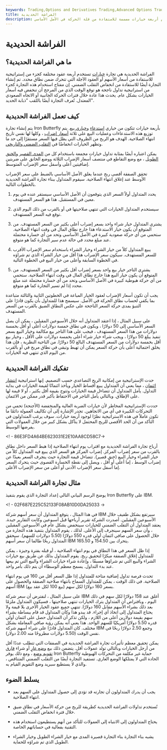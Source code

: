 ```yaml
---
keywords: Trading,Options and Derivatives Trading,Advanced Options Trading Concepts,Options and Derivatives,Advanced Concepts
title: الفراشة الحديدية
description: الفراشة الحديدية هي إستراتيجية خيارات تم إنشاؤها باستخدام أربعة خيارات مصممة للاستفادة من قلة الحركة في الأصل الأساسي.
---
```


# الفراشة الحديدية
## ما هي الفراشة الحديدية؟

الفراشة الحديدية هي تجارة [خيارات](/option) تستخدم أربعة عقود مختلفة كجزء من إستراتيجية للاستفادة من أسعار الأسهم أو العقود الآجلة التي تتحرك ضمن نطاق محدد. تم إنشاء التجارة أيضًا للاستفادة من انخفاض التقلب الضمني. إن مفتاح استخدام هذه التجارة كجزء من استراتيجية تداول ناجحة هو توقع الوقت الذي من المرجح أن تنخفض فيه أسعار الخيارات بشكل عام. يحدث هذا عادة خلال فترات الحركة الجانبية أو الاتجاه الصعودي المعتدل. تُعرف التجارة أيضًا باللقب "ذبابة الحديد".

## كيف تعمل الفراشة الحديدية

يتم إنشاء تجارة Iron Butterfly بأربعة خيارات تتكون من خياري [استدعاء](/calloption) [وخياري بيع](/putoption). يتم توزيع هذه الاستدعاءات وعمليات البيع على ثلاثة [أسعار إضراب](/strikeprice) ، وكلها لها نفس تاريخ انتهاء الصلاحية. الهدف هو الربح من الظروف التي يظل فيها السعر مستقرًا إلى حد ما وتظهر الخيارات انخفاضًا في [التقلب الضمني والتاريخي](/volatility).

يمكن اعتباره أيضًا بمثابة تداول خيارات مجمعة باستخدام كل من [المدى القصير](/shortstraddle) [والخنق الطويل](/strangle) ، مع وضع التقاطع في منتصف أسعار الإضراب الثلاثة ووضع الخانق على ضربتين إضافيتين أعلى وأسفل سعر الإضراب المتوسط.

تحقق الصفقة أقصى ربح عندما يغلق الأصل الأساسي بالضبط على سعر الإضراب الأوسط عند إغلاق انتهاء الصلاحية. سيقوم المتداول ببناء تجارة الفراشة الحديدية بالخطوات التالية.

1. يحدد المتداول أولاً السعر الذي يتوقعون أن الأصل الأساسي سيستقر عنده في يوم معين في المستقبل. هذا هو السعر المستهدف.

1. سيستخدم المتداول الخيارات التي تنتهي صلاحيتها في أو بالقرب من ذلك اليوم الذي توقع فيه السعر المستهدف.

1. يشتري المتداول خيار شراء واحد بسعر إضراب أعلى بكثير من السعر المستهدف. من المتوقع أن يكون خيار الاستدعاء هذا خارج نطاق المال في وقت انتهاء الصلاحية. ستحمي من أي حركة صعودية كبيرة في الأصل الأساسي وتحد من أي خسارة محتملة عند مبلغ محدد في حالة عدم سير التجارة كما هو متوقع.

1. يبيع المتداول كلاً من خيار الشراء وخيار الشراء باستخدام سعر الإضراب الأقرب للسعر المستهدف. سيكون سعر الإضراب هذا أقل من خيار الشراء الذي تم شراؤه في الخطوة السابقة وأعلى من خيار البيع في الخطوة التالية.

1. يشتري التاجر خيار بيع واحد بسعر إضراب أقل بكثير من السعر المستهدف. من المتوقع أن يكون خيار البيع هذا خارج نطاق المال في وقت انتهاء الصلاحية. ستحمي من أي حركة هبوطية كبيرة في الأصل الأساسي وتحد من أي خسارة محتملة عند مبلغ محدد إذا لم تسير التجارة كما هو متوقع.

يجب أن تكون أسعار الإضراب لعقود الخيار المباعة في الخطوتين الثانية والثالثة متباعدة بما يكفي لحساب نطاق الحركة في الأصل. سيسمح هذا للمتداول بأن يكون قادرًا على التنبؤ بمدى حركة السعر الناجحة على عكس النطاق الضيق بالقرب من السعر المستهدف.

على سبيل المثال ، إذا اعتقد المتداول أنه خلال الأسبوعين المقبلين ، يمكن أن يصل السعر الأساسي إلى 50 دولارًا ، ويكون في نطاق خمسة دولارات أعلى أو أقل بخمسة دولارات من هذا السعر المستهدف ، فيجب على هذا التاجر بيع مكالمة وخيار البيع بسعر تنفيذ يبلغ 50 دولارًا ، ويجب شراء خيار شراء أعلى بخمسة دولارات على الأقل ، وخيار بيع أقل بخمسة دولارات من السعر المستهدف البالغ 50 دولارًا. من الناحية النظرية ، فإن هذا يخلق احتمالية أعلى بأن حركة السعر يمكن أن تهبط وتبقى في نطاق مربح في أو بالقرب من اليوم الذي تنتهي فيه الخيارات.

## تفكيك الفراشة الحديدية

حدت الإستراتيجية من إمكانية الربح التصاعدي حسب التصميم. إنها استراتيجية [انتشار ائتمان](/creditspread) ، مما يعني أن المتداول يبيع أقساط الخيار ويأخذ ائتمانًا لقيمة الخيارات في بداية التداول. يأمل المتداول أن تتضاءل قيمة الخيارات وتتوج بقيمة أقل بكثير ، أو لا قيمة لها على الإطلاق. وبالتالي يأمل التاجر في الاحتفاظ بأكبر قدر ممكن من الائتمان.

حددت الإستراتيجية المخاطر لأن خيارات الضربة العالية والمنخفضة (الأجنحة) تحمي من التحركات الكبيرة في أي من الاتجاهين. تجدر الإشارة إلى أن تكاليف العمولة دائمًا ما تكون عاملاً في هذه الاستراتيجية نظرًا لوجود أربعة خيارات. سوف يرغب المتداولون في التأكد من أن الحد الأقصى للربح المحتمل لا يتآكل بشكل كبير من خلال العمولات التي يفرضها الوسيط.

<! - 86E3FD4A64BE623031E2E10AA8CD58C7->

أرباح تجارة الفراشة الحديدية مع اقتراب يوم انتهاء الصلاحية إذا هبط السعر داخل نطاق بالقرب من سعر إضراب المركز. إضراب المركز هو السعر الذي يبيع فيه المتداول كلاً من خيار الشراء وخيار البيع (خنق قصير). تتضاءل قيمة التجارة حيث ينجرف السعر بعيدًا عن إضراب الوسط ، إما أعلى أو أقل ، ويصل إلى نقطة الخسارة القصوى حيث يتحرك السعر إما أسفل سعر الإضراب الأدنى أو أعلى من سعر الإضراب الأعلى.

## مثال تجارة الفراشة الحديدية

يوضح الرسم البياني التالي إعداد التجارة الذي يقوم بتنفيذ Iron Butterfly على IBM.

<! - 02F687E225C52133F08AB10D0DA25033 ->

في هذا المثال ، يتوقع المتداول أن سعر أسهم شركة IBM سيرتفع بشكل طفيف خلال الأسبوعين المقبلين. أصدرت الشركة تقرير أرباحها قبل أسبوعين وكانت التقارير جيدة. يعتقد المتداول أن التقلب الضمني للخيارات سينخفض بشكل عام في الأسبوعين المقبلين ، وأن سعر السهم سينجرف إلى الأعلى. لذلك ، يقوم المتداول بتنفيذ هذه التجارة من خلال الحصول على صافي ائتمان أولي قدره 550 دولارًا (5.50 دولارات للسهم). سيحقق المتداول ربحًا طالما أن سعر أسهم IBM يتحرك بين 154.50 و 165.50.

إذا ظل السعر في هذا النطاق في يوم انتهاء الصلاحية ، أو قبله بفترة وجيزة ، يمكن للمتداول إغلاق الصفقة مبكرًا لتحقيق ربح. يقوم المتداول بذلك عن طريق بيع خيارات الشراء والبيع التي تم شراؤها مسبقًا ، وإعادة شراء خيارات الشراء والبيع التي تم بيعها عند بدء التداول. يسمح معظم الوسطاء أن يتم ذلك بأمر واحد.

تحدث فرصة تداول إضافية متاحة للمتداول إذا ظل السعر أقل من 160 في يوم انتهاء الصلاحية. في ذلك الوقت ، يمكن للمتداول السماح بانتهاء صلاحية الصفقة والحصول على أسهم IBM (بيع 100 لكل عقد بيع) بسعر 160 دولارًا لكل سهم.

على سبيل المثال ، لنفترض أن سعر شركة IBM أغلق عند 158 دولارًا لكل سهم في ذلك اليوم ، وبافتراض أن المتداول يترك الخيارات تنتهي صلاحيتها ، فسيكون المتداول ملزمًا بعد ذلك بشراء الأسهم مقابل 160 دولارًا. تنتهي جميع عقود الخيار الأخرى بلا قيمة ولا يحتاج المتداول إلى اتخاذ أي إجراء. قد يبدو هذا وكأن المتداول قد قام ببساطة بشراء سهم بقيمة دولارين أعلى من اللازم ، ولكن تذكر أن المتداول حصل على ائتمان أولي قدره 5.50 دولارًا أمريكيًا للسهم الواحد. هذا يعني أنه يمكن رؤية صافي المعاملة بشكل مختلف. كان المتداول قادرًا على شراء أسهم شركة IBM وجمع 2.50 دولارًا ربحًا في نفس الوقت (5.50 دولارات مطروحًا منه 2.00 دولار).

يمكن تحقيق معظم تأثيرات تجارة الفراشة الحديدية في الصفقات التي تتطلب عددًا أقل من أرجل الخيارات وبالتالي تولد عمولات أقل. يتضمن ذلك بيع [وضع عارٍ](/nakedput) أو شراء [فارق تقويم وضع](/calendarspread) ، ومع ذلك يوفر Iron Butterfly حماية غير مكلفة من التحركات الهبوطية الحادة التي لا يمتلكها الوضع العاري. تستفيد التجارة أيضًا من التقلب الضمني المتناقص ، والذي لا يستطيع سبريد وضع التقويم القيام به.

## يسلط الضوء

- يجب أن يدرك المتداولون أن تجارته قد تؤدي إلى حصول المتداول على السهم بعد انتهاء الصلاحية.

- تُستخدم تداولات الفراشة الحديدية كطريقة للربح من حركة الأسعار في نطاق ضيق خلال فترة انخفاض التقلب الضمني.

- يحتاج المتداولون إلى الانتباه إلى العمولات للتأكد من أنهم يستطيعون استخدام هذه التقنية بفعالية في حساباتهم الخاصة.

- يشبه بناء التجارة بناء التجارة قصيرة المدى مع خيار الشراء الطويل وخيار الشراء الطويل الذي تم شراؤه للحماية.

